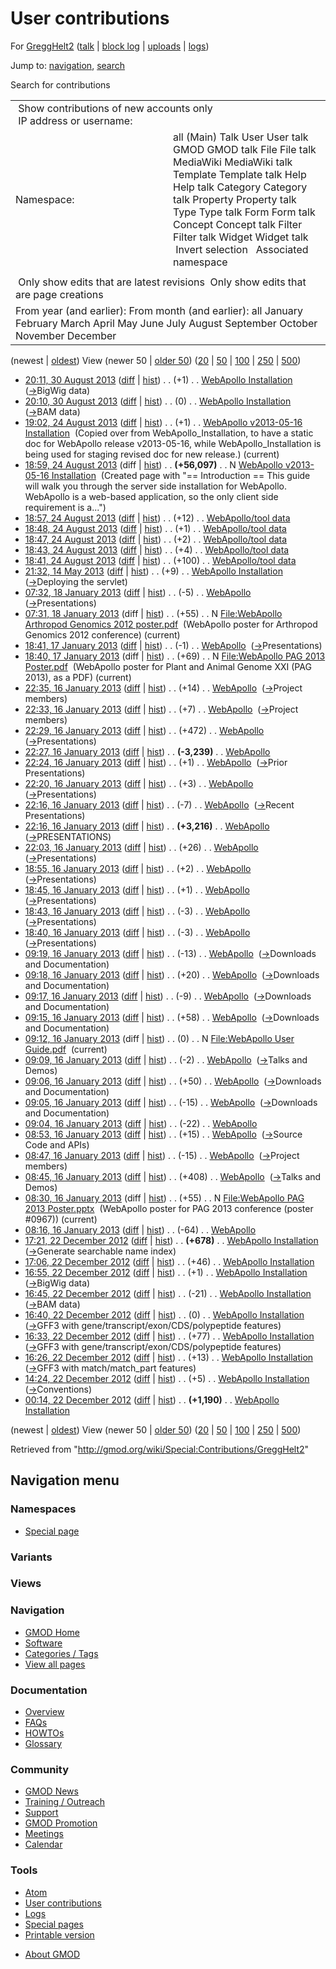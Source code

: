 <div id="mw-page-base" class="noprint">

</div>

<div id="mw-head-base" class="noprint">

</div>

<div id="content" class="mw-body" role="main">

<span id="top"></span>

<div id="mw-js-message" style="display:none;">

</div>



# <span dir="auto">User contributions</span>

<div id="bodyContent">

<div id="contentSub">

For [GreggHelt2](/wiki/User:GreggHelt2 "User:GreggHelt2") (<a
href="/mediawiki/index.php?title=User_talk:GreggHelt2&amp;action=edit&amp;redlink=1"
class="new" title="User talk:GreggHelt2 (page does not exist)">talk</a>
\| [block
log](/mediawiki/index.php?title=Special:Log/block&page=User%3AGreggHelt2 "Special:Log/block")
\|
[uploads](/wiki/Special:ListFiles/GreggHelt2 "Special:ListFiles/GreggHelt2")
\| [logs](/wiki/Special:Log/GreggHelt2 "Special:Log/GreggHelt2"))

</div>

<div id="jump-to-nav" class="mw-jump">

Jump to: [navigation](#mw-navigation), [search](#p-search)

</div>

<div id="mw-content-text">

Search for contributions

<table class="mw-contributions-table">
<colgroup>
<col style="width: 50%" />
<col style="width: 50%" />
</colgroup>
<tbody>
<tr class="odd">
<td colspan="2"> Show contributions of new accounts only<br />
 IP address or username:</td>
</tr>
<tr class="even">
<td class="mw-label">Namespace:</td>
<td>all (Main) Talk User User talk GMOD GMOD talk File File talk
MediaWiki MediaWiki talk Template Template talk Help Help talk Category
Category talk Property Property talk Type Type talk Form Form talk
Concept Concept talk Filter Filter talk Widget Widget talk  
 Invert selection 
 Associated namespace </td>
</tr>
<tr class="odd">
<td colspan="2"></td>
</tr>
<tr class="even">
<td colspan="2"> Only show edits that are latest revisions
 Only show edits that are page creations</td>
</tr>
<tr class="odd">
<td colspan="2">From year (and earlier): From month (and earlier): all
January February March April May June July August September October
November December</td>
</tr>
</tbody>
</table>

(newest \| <a
href="/mediawiki/index.php?title=Special:Contributions/GreggHelt2&amp;dir=prev&amp;target=GreggHelt2"
class="mw-lastlink" rel="last"
title="Special:Contributions/GreggHelt2">oldest</a>) View (newer 50 \|
<a
href="/mediawiki/index.php?title=Special:Contributions/GreggHelt2&amp;offset=20121222001400&amp;target=GreggHelt2"
class="mw-nextlink" rel="next"
title="Special:Contributions/GreggHelt2">older 50</a>) (<a
href="/mediawiki/index.php?title=Special:Contributions/GreggHelt2&amp;offset=&amp;limit=20&amp;target=GreggHelt2"
class="mw-numlink" title="Special:Contributions/GreggHelt2">20</a> \| <a
href="/mediawiki/index.php?title=Special:Contributions/GreggHelt2&amp;offset=&amp;limit=50&amp;target=GreggHelt2"
class="mw-numlink" title="Special:Contributions/GreggHelt2">50</a> \| <a
href="/mediawiki/index.php?title=Special:Contributions/GreggHelt2&amp;offset=&amp;limit=100&amp;target=GreggHelt2"
class="mw-numlink" title="Special:Contributions/GreggHelt2">100</a> \|
<a
href="/mediawiki/index.php?title=Special:Contributions/GreggHelt2&amp;offset=&amp;limit=250&amp;target=GreggHelt2"
class="mw-numlink" title="Special:Contributions/GreggHelt2">250</a> \|
<a
href="/mediawiki/index.php?title=Special:Contributions/GreggHelt2&amp;offset=&amp;limit=500&amp;target=GreggHelt2"
class="mw-numlink" title="Special:Contributions/GreggHelt2">500</a>)

- <a
  href="/mediawiki/index.php?title=WebApollo_Installation&amp;oldid=24450"
  class="mw-changeslist-date" title="WebApollo Installation">20:11, 30
  August 2013</a>
  ([diff](/mediawiki/index.php?title=WebApollo_Installation&diff=prev&oldid=24450 "WebApollo Installation")
  \|
  [hist](/mediawiki/index.php?title=WebApollo_Installation&action=history "WebApollo Installation"))
  <span class="mw-changeslist-separator">. .</span>
  <span class="mw-plusminus-pos" dir="ltr"
  title="65,053 bytes after change">(+1)</span>‎
  <span class="mw-changeslist-separator">. .</span>
  <a href="/wiki/WebApollo_Installation" class="mw-contributions-title"
  title="WebApollo Installation">WebApollo Installation</a> ‎
  <span class="comment">([→](/wiki/WebApollo_Installation#BigWig_data "WebApollo Installation")‎<span dir="auto"><span class="autocomment">BigWig
  data</span></span>)</span>
- <a
  href="/mediawiki/index.php?title=WebApollo_Installation&amp;oldid=24449"
  class="mw-changeslist-date" title="WebApollo Installation">20:10, 30
  August 2013</a>
  ([diff](/mediawiki/index.php?title=WebApollo_Installation&diff=prev&oldid=24449 "WebApollo Installation")
  \|
  [hist](/mediawiki/index.php?title=WebApollo_Installation&action=history "WebApollo Installation"))
  <span class="mw-changeslist-separator">. .</span>
  <span class="mw-plusminus-null" dir="ltr"
  title="65,052 bytes after change">(0)</span>‎
  <span class="mw-changeslist-separator">. .</span>
  <a href="/wiki/WebApollo_Installation" class="mw-contributions-title"
  title="WebApollo Installation">WebApollo Installation</a> ‎
  <span class="comment">([→](/wiki/WebApollo_Installation#BAM_data "WebApollo Installation")‎<span dir="auto"><span class="autocomment">BAM
  data</span></span>)</span>
- <a
  href="/mediawiki/index.php?title=WebApollo_v2013-05-16_Installation&amp;oldid=24426"
  class="mw-changeslist-date"
  title="WebApollo v2013-05-16 Installation">19:02, 24 August 2013</a>
  ([diff](/mediawiki/index.php?title=WebApollo_v2013-05-16_Installation&diff=prev&oldid=24426 "WebApollo v2013-05-16 Installation")
  \|
  [hist](/mediawiki/index.php?title=WebApollo_v2013-05-16_Installation&action=history "WebApollo v2013-05-16 Installation"))
  <span class="mw-changeslist-separator">. .</span>
  <span class="mw-plusminus-pos" dir="ltr"
  title="56,098 bytes after change">(+1)</span>‎
  <span class="mw-changeslist-separator">. .</span>
  <a href="/wiki/WebApollo_v2013-05-16_Installation"
  class="mw-contributions-title"
  title="WebApollo v2013-05-16 Installation">WebApollo v2013-05-16
  Installation</a> ‎ <span class="comment">(Copied over from
  WebApollo_Installation, to have a static doc for WebApollo release
  v2013-05-16, while WebApollo_Installation is being used for staging
  revised doc for new release.)</span>
  <span class="mw-uctop">(current)</span>
- <a
  href="/mediawiki/index.php?title=WebApollo_v2013-05-16_Installation&amp;oldid=24425"
  class="mw-changeslist-date"
  title="WebApollo v2013-05-16 Installation">18:59, 24 August 2013</a>
  (diff \|
  [hist](/mediawiki/index.php?title=WebApollo_v2013-05-16_Installation&action=history "WebApollo v2013-05-16 Installation"))
  <span class="mw-changeslist-separator">. .</span> **(+56,097)**‎
  <span class="mw-changeslist-separator">. .</span> N
  <a href="/wiki/WebApollo_v2013-05-16_Installation"
  class="mw-contributions-title"
  title="WebApollo v2013-05-16 Installation">WebApollo v2013-05-16
  Installation</a> ‎ <span class="comment">(Created page with "==
  Introduction == This guide will walk you through the server side
  installation for WebApollo. WebApollo is a web-based application, so
  the only client side requirement is a...")</span>
- <a href="/mediawiki/index.php?title=WebApollo/tool_data&amp;oldid=24424"
  class="mw-changeslist-date" title="WebApollo/tool data">18:57, 24 August
  2013</a>
  ([diff](/mediawiki/index.php?title=WebApollo/tool_data&diff=prev&oldid=24424 "WebApollo/tool data")
  \|
  [hist](/mediawiki/index.php?title=WebApollo/tool_data&action=history "WebApollo/tool data"))
  <span class="mw-changeslist-separator">. .</span>
  <span class="mw-plusminus-pos" dir="ltr"
  title="4,804 bytes after change">(+12)</span>‎
  <span class="mw-changeslist-separator">. .</span>
  <a href="/wiki/WebApollo/tool_data" class="mw-contributions-title"
  title="WebApollo/tool data">WebApollo/tool data</a> ‎
- <a href="/mediawiki/index.php?title=WebApollo/tool_data&amp;oldid=24423"
  class="mw-changeslist-date" title="WebApollo/tool data">18:48, 24 August
  2013</a>
  ([diff](/mediawiki/index.php?title=WebApollo/tool_data&diff=prev&oldid=24423 "WebApollo/tool data")
  \|
  [hist](/mediawiki/index.php?title=WebApollo/tool_data&action=history "WebApollo/tool data"))
  <span class="mw-changeslist-separator">. .</span>
  <span class="mw-plusminus-pos" dir="ltr"
  title="4,792 bytes after change">(+1)</span>‎
  <span class="mw-changeslist-separator">. .</span>
  <a href="/wiki/WebApollo/tool_data" class="mw-contributions-title"
  title="WebApollo/tool data">WebApollo/tool data</a> ‎
- <a href="/mediawiki/index.php?title=WebApollo/tool_data&amp;oldid=24422"
  class="mw-changeslist-date" title="WebApollo/tool data">18:47, 24 August
  2013</a>
  ([diff](/mediawiki/index.php?title=WebApollo/tool_data&diff=prev&oldid=24422 "WebApollo/tool data")
  \|
  [hist](/mediawiki/index.php?title=WebApollo/tool_data&action=history "WebApollo/tool data"))
  <span class="mw-changeslist-separator">. .</span>
  <span class="mw-plusminus-pos" dir="ltr"
  title="4,791 bytes after change">(+2)</span>‎
  <span class="mw-changeslist-separator">. .</span>
  <a href="/wiki/WebApollo/tool_data" class="mw-contributions-title"
  title="WebApollo/tool data">WebApollo/tool data</a> ‎
- <a href="/mediawiki/index.php?title=WebApollo/tool_data&amp;oldid=24421"
  class="mw-changeslist-date" title="WebApollo/tool data">18:43, 24 August
  2013</a>
  ([diff](/mediawiki/index.php?title=WebApollo/tool_data&diff=prev&oldid=24421 "WebApollo/tool data")
  \|
  [hist](/mediawiki/index.php?title=WebApollo/tool_data&action=history "WebApollo/tool data"))
  <span class="mw-changeslist-separator">. .</span>
  <span class="mw-plusminus-pos" dir="ltr"
  title="4,789 bytes after change">(+4)</span>‎
  <span class="mw-changeslist-separator">. .</span>
  <a href="/wiki/WebApollo/tool_data" class="mw-contributions-title"
  title="WebApollo/tool data">WebApollo/tool data</a> ‎
- <a href="/mediawiki/index.php?title=WebApollo/tool_data&amp;oldid=24420"
  class="mw-changeslist-date" title="WebApollo/tool data">18:41, 24 August
  2013</a>
  ([diff](/mediawiki/index.php?title=WebApollo/tool_data&diff=prev&oldid=24420 "WebApollo/tool data")
  \|
  [hist](/mediawiki/index.php?title=WebApollo/tool_data&action=history "WebApollo/tool data"))
  <span class="mw-changeslist-separator">. .</span>
  <span class="mw-plusminus-pos" dir="ltr"
  title="4,785 bytes after change">(+100)</span>‎
  <span class="mw-changeslist-separator">. .</span>
  <a href="/wiki/WebApollo/tool_data" class="mw-contributions-title"
  title="WebApollo/tool data">WebApollo/tool data</a> ‎
- <a
  href="/mediawiki/index.php?title=WebApollo_Installation&amp;oldid=23568"
  class="mw-changeslist-date" title="WebApollo Installation">21:32, 14 May
  2013</a>
  ([diff](/mediawiki/index.php?title=WebApollo_Installation&diff=prev&oldid=23568 "WebApollo Installation")
  \|
  [hist](/mediawiki/index.php?title=WebApollo_Installation&action=history "WebApollo Installation"))
  <span class="mw-changeslist-separator">. .</span>
  <span class="mw-plusminus-pos" dir="ltr"
  title="54,146 bytes after change">(+9)</span>‎
  <span class="mw-changeslist-separator">. .</span>
  <a href="/wiki/WebApollo_Installation" class="mw-contributions-title"
  title="WebApollo Installation">WebApollo Installation</a> ‎
  <span class="comment">([→](/wiki/WebApollo_Installation#Deploying_the_servlet "WebApollo Installation")‎<span dir="auto"><span class="autocomment">Deploying
  the servlet</span></span>)</span>
- <a href="/mediawiki/index.php?title=WebApollo&amp;oldid=22833"
  class="mw-changeslist-date" title="WebApollo">07:32, 18 January 2013</a>
  ([diff](/mediawiki/index.php?title=WebApollo&diff=prev&oldid=22833 "WebApollo")
  \|
  [hist](/mediawiki/index.php?title=WebApollo&action=history "WebApollo"))
  <span class="mw-changeslist-separator">. .</span>
  <span class="mw-plusminus-neg" dir="ltr"
  title="5,866 bytes after change">(-5)</span>‎
  <span class="mw-changeslist-separator">. .</span>
  <a href="/wiki/WebApollo" class="mw-contributions-title"
  title="WebApollo">WebApollo</a> ‎
  <span class="comment">([→](/wiki/WebApollo#Presentations "WebApollo")‎<span dir="auto"><span class="autocomment">Presentations</span></span>)</span>
- <a
  href="/mediawiki/index.php?title=File:WebApollo_Arthropod_Genomics_2012_poster.pdf&amp;oldid=22832"
  class="mw-changeslist-date"
  title="File:WebApollo Arthropod Genomics 2012 poster.pdf">07:31, 18
  January 2013</a> (diff \|
  [hist](/mediawiki/index.php?title=File:WebApollo_Arthropod_Genomics_2012_poster.pdf&action=history "File:WebApollo Arthropod Genomics 2012 poster.pdf"))
  <span class="mw-changeslist-separator">. .</span>
  <span class="mw-plusminus-pos" dir="ltr"
  title="55 bytes after change">(+55)</span>‎
  <span class="mw-changeslist-separator">. .</span> N
  <a href="/wiki/File:WebApollo_Arthropod_Genomics_2012_poster.pdf"
  class="mw-contributions-title"
  title="File:WebApollo Arthropod Genomics 2012 poster.pdf">File:WebApollo
  Arthropod Genomics 2012 poster.pdf</a> ‎
  <span class="comment">(WebApollo poster for Arthropod Genomics 2012
  conference)</span> <span class="mw-uctop">(current)</span>
- <a href="/mediawiki/index.php?title=WebApollo&amp;oldid=22831"
  class="mw-changeslist-date" title="WebApollo">18:41, 17 January 2013</a>
  ([diff](/mediawiki/index.php?title=WebApollo&diff=prev&oldid=22831 "WebApollo")
  \|
  [hist](/mediawiki/index.php?title=WebApollo&action=history "WebApollo"))
  <span class="mw-changeslist-separator">. .</span>
  <span class="mw-plusminus-neg" dir="ltr"
  title="5,871 bytes after change">(-1)</span>‎
  <span class="mw-changeslist-separator">. .</span>
  <a href="/wiki/WebApollo" class="mw-contributions-title"
  title="WebApollo">WebApollo</a> ‎
  <span class="comment">([→](/wiki/WebApollo#Presentations "WebApollo")‎<span dir="auto"><span class="autocomment">Presentations</span></span>)</span>
- <a
  href="/mediawiki/index.php?title=File:WebApollo_PAG_2013_Poster.pdf&amp;oldid=22830"
  class="mw-changeslist-date"
  title="File:WebApollo PAG 2013 Poster.pdf">18:40, 17 January 2013</a>
  (diff \|
  [hist](/mediawiki/index.php?title=File:WebApollo_PAG_2013_Poster.pdf&action=history "File:WebApollo PAG 2013 Poster.pdf"))
  <span class="mw-changeslist-separator">. .</span>
  <span class="mw-plusminus-pos" dir="ltr"
  title="69 bytes after change">(+69)</span>‎
  <span class="mw-changeslist-separator">. .</span> N
  <a href="/wiki/File:WebApollo_PAG_2013_Poster.pdf"
  class="mw-contributions-title"
  title="File:WebApollo PAG 2013 Poster.pdf">File:WebApollo PAG 2013
  Poster.pdf</a> ‎ <span class="comment">(WebApollo poster for Plant and
  Animal Genome XXI (PAG 2013), as a PDF)</span>
  <span class="mw-uctop">(current)</span>
- <a href="/mediawiki/index.php?title=WebApollo&amp;oldid=22829"
  class="mw-changeslist-date" title="WebApollo">22:35, 16 January 2013</a>
  ([diff](/mediawiki/index.php?title=WebApollo&diff=prev&oldid=22829 "WebApollo")
  \|
  [hist](/mediawiki/index.php?title=WebApollo&action=history "WebApollo"))
  <span class="mw-changeslist-separator">. .</span>
  <span class="mw-plusminus-pos" dir="ltr"
  title="5,872 bytes after change">(+14)</span>‎
  <span class="mw-changeslist-separator">. .</span>
  <a href="/wiki/WebApollo" class="mw-contributions-title"
  title="WebApollo">WebApollo</a> ‎
  <span class="comment">([→](/wiki/WebApollo#Project_members "WebApollo")‎<span dir="auto"><span class="autocomment">Project
  members</span></span>)</span>
- <a href="/mediawiki/index.php?title=WebApollo&amp;oldid=22828"
  class="mw-changeslist-date" title="WebApollo">22:33, 16 January 2013</a>
  ([diff](/mediawiki/index.php?title=WebApollo&diff=prev&oldid=22828 "WebApollo")
  \|
  [hist](/mediawiki/index.php?title=WebApollo&action=history "WebApollo"))
  <span class="mw-changeslist-separator">. .</span>
  <span class="mw-plusminus-pos" dir="ltr"
  title="5,858 bytes after change">(+7)</span>‎
  <span class="mw-changeslist-separator">. .</span>
  <a href="/wiki/WebApollo" class="mw-contributions-title"
  title="WebApollo">WebApollo</a> ‎
  <span class="comment">([→](/wiki/WebApollo#Project_members "WebApollo")‎<span dir="auto"><span class="autocomment">Project
  members</span></span>)</span>
- <a href="/mediawiki/index.php?title=WebApollo&amp;oldid=22827"
  class="mw-changeslist-date" title="WebApollo">22:29, 16 January 2013</a>
  ([diff](/mediawiki/index.php?title=WebApollo&diff=prev&oldid=22827 "WebApollo")
  \|
  [hist](/mediawiki/index.php?title=WebApollo&action=history "WebApollo"))
  <span class="mw-changeslist-separator">. .</span>
  <span class="mw-plusminus-pos" dir="ltr"
  title="5,851 bytes after change">(+472)</span>‎
  <span class="mw-changeslist-separator">. .</span>
  <a href="/wiki/WebApollo" class="mw-contributions-title"
  title="WebApollo">WebApollo</a> ‎
  <span class="comment">([→](/wiki/WebApollo#Presentations "WebApollo")‎<span dir="auto"><span class="autocomment">Presentations</span></span>)</span>
- <a href="/mediawiki/index.php?title=WebApollo&amp;oldid=22826"
  class="mw-changeslist-date" title="WebApollo">22:27, 16 January 2013</a>
  ([diff](/mediawiki/index.php?title=WebApollo&diff=prev&oldid=22826 "WebApollo")
  \|
  [hist](/mediawiki/index.php?title=WebApollo&action=history "WebApollo"))
  <span class="mw-changeslist-separator">. .</span> **(-3,239)**‎
  <span class="mw-changeslist-separator">. .</span>
  <a href="/wiki/WebApollo" class="mw-contributions-title"
  title="WebApollo">WebApollo</a> ‎
- <a href="/mediawiki/index.php?title=WebApollo&amp;oldid=22825"
  class="mw-changeslist-date" title="WebApollo">22:24, 16 January 2013</a>
  ([diff](/mediawiki/index.php?title=WebApollo&diff=prev&oldid=22825 "WebApollo")
  \|
  [hist](/mediawiki/index.php?title=WebApollo&action=history "WebApollo"))
  <span class="mw-changeslist-separator">. .</span>
  <span class="mw-plusminus-pos" dir="ltr"
  title="8,618 bytes after change">(+1)</span>‎
  <span class="mw-changeslist-separator">. .</span>
  <a href="/wiki/WebApollo" class="mw-contributions-title"
  title="WebApollo">WebApollo</a> ‎
  <span class="comment">([→](/wiki/WebApollo#Prior_Presentations "WebApollo")‎<span dir="auto"><span class="autocomment">Prior
  Presentations</span></span>)</span>
- <a href="/mediawiki/index.php?title=WebApollo&amp;oldid=22824"
  class="mw-changeslist-date" title="WebApollo">22:20, 16 January 2013</a>
  ([diff](/mediawiki/index.php?title=WebApollo&diff=prev&oldid=22824 "WebApollo")
  \|
  [hist](/mediawiki/index.php?title=WebApollo&action=history "WebApollo"))
  <span class="mw-changeslist-separator">. .</span>
  <span class="mw-plusminus-pos" dir="ltr"
  title="8,617 bytes after change">(+3)</span>‎
  <span class="mw-changeslist-separator">. .</span>
  <a href="/wiki/WebApollo" class="mw-contributions-title"
  title="WebApollo">WebApollo</a> ‎
  <span class="comment">([→](/wiki/WebApollo#Presentations "WebApollo")‎<span dir="auto"><span class="autocomment">Presentations</span></span>)</span>
- <a href="/mediawiki/index.php?title=WebApollo&amp;oldid=22823"
  class="mw-changeslist-date" title="WebApollo">22:16, 16 January 2013</a>
  ([diff](/mediawiki/index.php?title=WebApollo&diff=prev&oldid=22823 "WebApollo")
  \|
  [hist](/mediawiki/index.php?title=WebApollo&action=history "WebApollo"))
  <span class="mw-changeslist-separator">. .</span>
  <span class="mw-plusminus-neg" dir="ltr"
  title="8,614 bytes after change">(-7)</span>‎
  <span class="mw-changeslist-separator">. .</span>
  <a href="/wiki/WebApollo" class="mw-contributions-title"
  title="WebApollo">WebApollo</a> ‎
  <span class="comment">([→](/wiki/WebApollo#Recent_Presentations "WebApollo")‎<span dir="auto"><span class="autocomment">Recent
  Presentations</span></span>)</span>
- <a href="/mediawiki/index.php?title=WebApollo&amp;oldid=22822"
  class="mw-changeslist-date" title="WebApollo">22:16, 16 January 2013</a>
  ([diff](/mediawiki/index.php?title=WebApollo&diff=prev&oldid=22822 "WebApollo")
  \|
  [hist](/mediawiki/index.php?title=WebApollo&action=history "WebApollo"))
  <span class="mw-changeslist-separator">. .</span> **(+3,216)**‎
  <span class="mw-changeslist-separator">. .</span>
  <a href="/wiki/WebApollo" class="mw-contributions-title"
  title="WebApollo">WebApollo</a> ‎
  <span class="comment">([→](/wiki/WebApollo#PRESENTATIONS "WebApollo")‎<span dir="auto"><span class="autocomment">PRESENTATIONS</span></span>)</span>
- <a href="/mediawiki/index.php?title=WebApollo&amp;oldid=22821"
  class="mw-changeslist-date" title="WebApollo">22:03, 16 January 2013</a>
  ([diff](/mediawiki/index.php?title=WebApollo&diff=prev&oldid=22821 "WebApollo")
  \|
  [hist](/mediawiki/index.php?title=WebApollo&action=history "WebApollo"))
  <span class="mw-changeslist-separator">. .</span>
  <span class="mw-plusminus-pos" dir="ltr"
  title="5,405 bytes after change">(+26)</span>‎
  <span class="mw-changeslist-separator">. .</span>
  <a href="/wiki/WebApollo" class="mw-contributions-title"
  title="WebApollo">WebApollo</a> ‎
  <span class="comment">([→](/wiki/WebApollo#Presentations "WebApollo")‎<span dir="auto"><span class="autocomment">Presentations</span></span>)</span>
- <a href="/mediawiki/index.php?title=WebApollo&amp;oldid=22819"
  class="mw-changeslist-date" title="WebApollo">18:55, 16 January 2013</a>
  ([diff](/mediawiki/index.php?title=WebApollo&diff=prev&oldid=22819 "WebApollo")
  \|
  [hist](/mediawiki/index.php?title=WebApollo&action=history "WebApollo"))
  <span class="mw-changeslist-separator">. .</span>
  <span class="mw-plusminus-pos" dir="ltr"
  title="5,379 bytes after change">(+2)</span>‎
  <span class="mw-changeslist-separator">. .</span>
  <a href="/wiki/WebApollo" class="mw-contributions-title"
  title="WebApollo">WebApollo</a> ‎
  <span class="comment">([→](/wiki/WebApollo#Presentations "WebApollo")‎<span dir="auto"><span class="autocomment">Presentations</span></span>)</span>
- <a href="/mediawiki/index.php?title=WebApollo&amp;oldid=22818"
  class="mw-changeslist-date" title="WebApollo">18:45, 16 January 2013</a>
  ([diff](/mediawiki/index.php?title=WebApollo&diff=prev&oldid=22818 "WebApollo")
  \|
  [hist](/mediawiki/index.php?title=WebApollo&action=history "WebApollo"))
  <span class="mw-changeslist-separator">. .</span>
  <span class="mw-plusminus-pos" dir="ltr"
  title="5,377 bytes after change">(+1)</span>‎
  <span class="mw-changeslist-separator">. .</span>
  <a href="/wiki/WebApollo" class="mw-contributions-title"
  title="WebApollo">WebApollo</a> ‎
  <span class="comment">([→](/wiki/WebApollo#Presentations "WebApollo")‎<span dir="auto"><span class="autocomment">Presentations</span></span>)</span>
- <a href="/mediawiki/index.php?title=WebApollo&amp;oldid=22817"
  class="mw-changeslist-date" title="WebApollo">18:43, 16 January 2013</a>
  ([diff](/mediawiki/index.php?title=WebApollo&diff=prev&oldid=22817 "WebApollo")
  \|
  [hist](/mediawiki/index.php?title=WebApollo&action=history "WebApollo"))
  <span class="mw-changeslist-separator">. .</span>
  <span class="mw-plusminus-neg" dir="ltr"
  title="5,376 bytes after change">(-3)</span>‎
  <span class="mw-changeslist-separator">. .</span>
  <a href="/wiki/WebApollo" class="mw-contributions-title"
  title="WebApollo">WebApollo</a> ‎
  <span class="comment">([→](/wiki/WebApollo#Presentations "WebApollo")‎<span dir="auto"><span class="autocomment">Presentations</span></span>)</span>
- <a href="/mediawiki/index.php?title=WebApollo&amp;oldid=22816"
  class="mw-changeslist-date" title="WebApollo">18:40, 16 January 2013</a>
  ([diff](/mediawiki/index.php?title=WebApollo&diff=prev&oldid=22816 "WebApollo")
  \|
  [hist](/mediawiki/index.php?title=WebApollo&action=history "WebApollo"))
  <span class="mw-changeslist-separator">. .</span>
  <span class="mw-plusminus-neg" dir="ltr"
  title="5,379 bytes after change">(-3)</span>‎
  <span class="mw-changeslist-separator">. .</span>
  <a href="/wiki/WebApollo" class="mw-contributions-title"
  title="WebApollo">WebApollo</a> ‎
  <span class="comment">([→](/wiki/WebApollo#Presentations "WebApollo")‎<span dir="auto"><span class="autocomment">Presentations</span></span>)</span>
- <a href="/mediawiki/index.php?title=WebApollo&amp;oldid=22809"
  class="mw-changeslist-date" title="WebApollo">09:19, 16 January 2013</a>
  ([diff](/mediawiki/index.php?title=WebApollo&diff=prev&oldid=22809 "WebApollo")
  \|
  [hist](/mediawiki/index.php?title=WebApollo&action=history "WebApollo"))
  <span class="mw-changeslist-separator">. .</span>
  <span class="mw-plusminus-neg" dir="ltr"
  title="5,382 bytes after change">(-13)</span>‎
  <span class="mw-changeslist-separator">. .</span>
  <a href="/wiki/WebApollo" class="mw-contributions-title"
  title="WebApollo">WebApollo</a> ‎
  <span class="comment">([→](/wiki/WebApollo#Downloads_and_Documentation "WebApollo")‎<span dir="auto"><span class="autocomment">Downloads
  and Documentation</span></span>)</span>
- <a href="/mediawiki/index.php?title=WebApollo&amp;oldid=22808"
  class="mw-changeslist-date" title="WebApollo">09:18, 16 January 2013</a>
  ([diff](/mediawiki/index.php?title=WebApollo&diff=prev&oldid=22808 "WebApollo")
  \|
  [hist](/mediawiki/index.php?title=WebApollo&action=history "WebApollo"))
  <span class="mw-changeslist-separator">. .</span>
  <span class="mw-plusminus-pos" dir="ltr"
  title="5,395 bytes after change">(+20)</span>‎
  <span class="mw-changeslist-separator">. .</span>
  <a href="/wiki/WebApollo" class="mw-contributions-title"
  title="WebApollo">WebApollo</a> ‎
  <span class="comment">([→](/wiki/WebApollo#Downloads_and_Documentation "WebApollo")‎<span dir="auto"><span class="autocomment">Downloads
  and Documentation</span></span>)</span>
- <a href="/mediawiki/index.php?title=WebApollo&amp;oldid=22807"
  class="mw-changeslist-date" title="WebApollo">09:17, 16 January 2013</a>
  ([diff](/mediawiki/index.php?title=WebApollo&diff=prev&oldid=22807 "WebApollo")
  \|
  [hist](/mediawiki/index.php?title=WebApollo&action=history "WebApollo"))
  <span class="mw-changeslist-separator">. .</span>
  <span class="mw-plusminus-neg" dir="ltr"
  title="5,375 bytes after change">(-9)</span>‎
  <span class="mw-changeslist-separator">. .</span>
  <a href="/wiki/WebApollo" class="mw-contributions-title"
  title="WebApollo">WebApollo</a> ‎
  <span class="comment">([→](/wiki/WebApollo#Downloads_and_Documentation "WebApollo")‎<span dir="auto"><span class="autocomment">Downloads
  and Documentation</span></span>)</span>
- <a href="/mediawiki/index.php?title=WebApollo&amp;oldid=22806"
  class="mw-changeslist-date" title="WebApollo">09:15, 16 January 2013</a>
  ([diff](/mediawiki/index.php?title=WebApollo&diff=prev&oldid=22806 "WebApollo")
  \|
  [hist](/mediawiki/index.php?title=WebApollo&action=history "WebApollo"))
  <span class="mw-changeslist-separator">. .</span>
  <span class="mw-plusminus-pos" dir="ltr"
  title="5,384 bytes after change">(+58)</span>‎
  <span class="mw-changeslist-separator">. .</span>
  <a href="/wiki/WebApollo" class="mw-contributions-title"
  title="WebApollo">WebApollo</a> ‎
  <span class="comment">([→](/wiki/WebApollo#Downloads_and_Documentation "WebApollo")‎<span dir="auto"><span class="autocomment">Downloads
  and Documentation</span></span>)</span>
- <a
  href="/mediawiki/index.php?title=File:WebApollo_User_Guide.pdf&amp;oldid=22805"
  class="mw-changeslist-date" title="File:WebApollo User Guide.pdf">09:12,
  16 January 2013</a> (diff \|
  [hist](/mediawiki/index.php?title=File:WebApollo_User_Guide.pdf&action=history "File:WebApollo User Guide.pdf"))
  <span class="mw-changeslist-separator">. .</span>
  <span class="mw-plusminus-null" dir="ltr"
  title="0 bytes after change">(0)</span>‎
  <span class="mw-changeslist-separator">. .</span> N
  <a href="/wiki/File:WebApollo_User_Guide.pdf"
  class="mw-contributions-title"
  title="File:WebApollo User Guide.pdf">File:WebApollo User Guide.pdf</a>
  ‎ <span class="mw-uctop">(current)</span>
- <a href="/mediawiki/index.php?title=WebApollo&amp;oldid=22804"
  class="mw-changeslist-date" title="WebApollo">09:09, 16 January 2013</a>
  ([diff](/mediawiki/index.php?title=WebApollo&diff=prev&oldid=22804 "WebApollo")
  \|
  [hist](/mediawiki/index.php?title=WebApollo&action=history "WebApollo"))
  <span class="mw-changeslist-separator">. .</span>
  <span class="mw-plusminus-neg" dir="ltr"
  title="5,326 bytes after change">(-2)</span>‎
  <span class="mw-changeslist-separator">. .</span>
  <a href="/wiki/WebApollo" class="mw-contributions-title"
  title="WebApollo">WebApollo</a> ‎
  <span class="comment">([→](/wiki/WebApollo#Talks_and_Demos "WebApollo")‎<span dir="auto"><span class="autocomment">Talks
  and Demos</span></span>)</span>
- <a href="/mediawiki/index.php?title=WebApollo&amp;oldid=22803"
  class="mw-changeslist-date" title="WebApollo">09:06, 16 January 2013</a>
  ([diff](/mediawiki/index.php?title=WebApollo&diff=prev&oldid=22803 "WebApollo")
  \|
  [hist](/mediawiki/index.php?title=WebApollo&action=history "WebApollo"))
  <span class="mw-changeslist-separator">. .</span>
  <span class="mw-plusminus-pos" dir="ltr"
  title="5,328 bytes after change">(+50)</span>‎
  <span class="mw-changeslist-separator">. .</span>
  <a href="/wiki/WebApollo" class="mw-contributions-title"
  title="WebApollo">WebApollo</a> ‎
  <span class="comment">([→](/wiki/WebApollo#Downloads_and_Documentation "WebApollo")‎<span dir="auto"><span class="autocomment">Downloads
  and Documentation</span></span>)</span>
- <a href="/mediawiki/index.php?title=WebApollo&amp;oldid=22802"
  class="mw-changeslist-date" title="WebApollo">09:05, 16 January 2013</a>
  ([diff](/mediawiki/index.php?title=WebApollo&diff=prev&oldid=22802 "WebApollo")
  \|
  [hist](/mediawiki/index.php?title=WebApollo&action=history "WebApollo"))
  <span class="mw-changeslist-separator">. .</span>
  <span class="mw-plusminus-neg" dir="ltr"
  title="5,278 bytes after change">(-15)</span>‎
  <span class="mw-changeslist-separator">. .</span>
  <a href="/wiki/WebApollo" class="mw-contributions-title"
  title="WebApollo">WebApollo</a> ‎
  <span class="comment">([→](/wiki/WebApollo#Downloads_and_Documentation "WebApollo")‎<span dir="auto"><span class="autocomment">Downloads
  and Documentation</span></span>)</span>
- <a href="/mediawiki/index.php?title=WebApollo&amp;oldid=22801"
  class="mw-changeslist-date" title="WebApollo">09:04, 16 January 2013</a>
  ([diff](/mediawiki/index.php?title=WebApollo&diff=prev&oldid=22801 "WebApollo")
  \|
  [hist](/mediawiki/index.php?title=WebApollo&action=history "WebApollo"))
  <span class="mw-changeslist-separator">. .</span>
  <span class="mw-plusminus-neg" dir="ltr"
  title="5,293 bytes after change">(-22)</span>‎
  <span class="mw-changeslist-separator">. .</span>
  <a href="/wiki/WebApollo" class="mw-contributions-title"
  title="WebApollo">WebApollo</a> ‎
- <a href="/mediawiki/index.php?title=WebApollo&amp;oldid=22800"
  class="mw-changeslist-date" title="WebApollo">08:53, 16 January 2013</a>
  ([diff](/mediawiki/index.php?title=WebApollo&diff=prev&oldid=22800 "WebApollo")
  \|
  [hist](/mediawiki/index.php?title=WebApollo&action=history "WebApollo"))
  <span class="mw-changeslist-separator">. .</span>
  <span class="mw-plusminus-pos" dir="ltr"
  title="5,315 bytes after change">(+15)</span>‎
  <span class="mw-changeslist-separator">. .</span>
  <a href="/wiki/WebApollo" class="mw-contributions-title"
  title="WebApollo">WebApollo</a> ‎
  <span class="comment">([→](/wiki/WebApollo#Source_Code_and_APIs "WebApollo")‎<span dir="auto"><span class="autocomment">Source
  Code and APIs</span></span>)</span>
- <a href="/mediawiki/index.php?title=WebApollo&amp;oldid=22799"
  class="mw-changeslist-date" title="WebApollo">08:47, 16 January 2013</a>
  ([diff](/mediawiki/index.php?title=WebApollo&diff=prev&oldid=22799 "WebApollo")
  \|
  [hist](/mediawiki/index.php?title=WebApollo&action=history "WebApollo"))
  <span class="mw-changeslist-separator">. .</span>
  <span class="mw-plusminus-neg" dir="ltr"
  title="5,300 bytes after change">(-15)</span>‎
  <span class="mw-changeslist-separator">. .</span>
  <a href="/wiki/WebApollo" class="mw-contributions-title"
  title="WebApollo">WebApollo</a> ‎
  <span class="comment">([→](/wiki/WebApollo#Project_members "WebApollo")‎<span dir="auto"><span class="autocomment">Project
  members</span></span>)</span>
- <a href="/mediawiki/index.php?title=WebApollo&amp;oldid=22798"
  class="mw-changeslist-date" title="WebApollo">08:45, 16 January 2013</a>
  ([diff](/mediawiki/index.php?title=WebApollo&diff=prev&oldid=22798 "WebApollo")
  \|
  [hist](/mediawiki/index.php?title=WebApollo&action=history "WebApollo"))
  <span class="mw-changeslist-separator">. .</span>
  <span class="mw-plusminus-pos" dir="ltr"
  title="5,315 bytes after change">(+408)</span>‎
  <span class="mw-changeslist-separator">. .</span>
  <a href="/wiki/WebApollo" class="mw-contributions-title"
  title="WebApollo">WebApollo</a> ‎
  <span class="comment">([→](/wiki/WebApollo#Talks_and_Demos "WebApollo")‎<span dir="auto"><span class="autocomment">Talks
  and Demos</span></span>)</span>
- <a
  href="/mediawiki/index.php?title=File:WebApollo_PAG_2013_Poster.pptx&amp;oldid=22797"
  class="mw-changeslist-date"
  title="File:WebApollo PAG 2013 Poster.pptx">08:30, 16 January 2013</a>
  (diff \|
  [hist](/mediawiki/index.php?title=File:WebApollo_PAG_2013_Poster.pptx&action=history "File:WebApollo PAG 2013 Poster.pptx"))
  <span class="mw-changeslist-separator">. .</span>
  <span class="mw-plusminus-pos" dir="ltr"
  title="55 bytes after change">(+55)</span>‎
  <span class="mw-changeslist-separator">. .</span> N
  <a href="/wiki/File:WebApollo_PAG_2013_Poster.pptx"
  class="mw-contributions-title"
  title="File:WebApollo PAG 2013 Poster.pptx">File:WebApollo PAG 2013
  Poster.pptx</a> ‎ <span class="comment">(WebApollo poster for PAG 2013
  conference (poster \#0967))</span>
  <span class="mw-uctop">(current)</span>
- <a href="/mediawiki/index.php?title=WebApollo&amp;oldid=22796"
  class="mw-changeslist-date" title="WebApollo">08:16, 16 January 2013</a>
  ([diff](/mediawiki/index.php?title=WebApollo&diff=prev&oldid=22796 "WebApollo")
  \|
  [hist](/mediawiki/index.php?title=WebApollo&action=history "WebApollo"))
  <span class="mw-changeslist-separator">. .</span>
  <span class="mw-plusminus-neg" dir="ltr"
  title="4,907 bytes after change">(-64)</span>‎
  <span class="mw-changeslist-separator">. .</span>
  <a href="/wiki/WebApollo" class="mw-contributions-title"
  title="WebApollo">WebApollo</a> ‎
- <a
  href="/mediawiki/index.php?title=WebApollo_Installation&amp;oldid=22693"
  class="mw-changeslist-date" title="WebApollo Installation">17:21, 22
  December 2012</a>
  ([diff](/mediawiki/index.php?title=WebApollo_Installation&diff=prev&oldid=22693 "WebApollo Installation")
  \|
  [hist](/mediawiki/index.php?title=WebApollo_Installation&action=history "WebApollo Installation"))
  <span class="mw-changeslist-separator">. .</span> **(+678)**‎
  <span class="mw-changeslist-separator">. .</span>
  <a href="/wiki/WebApollo_Installation" class="mw-contributions-title"
  title="WebApollo Installation">WebApollo Installation</a> ‎
  <span class="comment">([→](/wiki/WebApollo_Installation#Generate_searchable_name_index "WebApollo Installation")‎<span dir="auto"><span class="autocomment">Generate
  searchable name index</span></span>)</span>
- <a
  href="/mediawiki/index.php?title=WebApollo_Installation&amp;oldid=22692"
  class="mw-changeslist-date" title="WebApollo Installation">17:06, 22
  December 2012</a>
  ([diff](/mediawiki/index.php?title=WebApollo_Installation&diff=prev&oldid=22692 "WebApollo Installation")
  \|
  [hist](/mediawiki/index.php?title=WebApollo_Installation&action=history "WebApollo Installation"))
  <span class="mw-changeslist-separator">. .</span>
  <span class="mw-plusminus-pos" dir="ltr"
  title="50,241 bytes after change">(+46)</span>‎
  <span class="mw-changeslist-separator">. .</span>
  <a href="/wiki/WebApollo_Installation" class="mw-contributions-title"
  title="WebApollo Installation">WebApollo Installation</a> ‎
- <a
  href="/mediawiki/index.php?title=WebApollo_Installation&amp;oldid=22691"
  class="mw-changeslist-date" title="WebApollo Installation">16:55, 22
  December 2012</a>
  ([diff](/mediawiki/index.php?title=WebApollo_Installation&diff=prev&oldid=22691 "WebApollo Installation")
  \|
  [hist](/mediawiki/index.php?title=WebApollo_Installation&action=history "WebApollo Installation"))
  <span class="mw-changeslist-separator">. .</span>
  <span class="mw-plusminus-pos" dir="ltr"
  title="50,195 bytes after change">(+1)</span>‎
  <span class="mw-changeslist-separator">. .</span>
  <a href="/wiki/WebApollo_Installation" class="mw-contributions-title"
  title="WebApollo Installation">WebApollo Installation</a> ‎
  <span class="comment">([→](/wiki/WebApollo_Installation#BigWig_data "WebApollo Installation")‎<span dir="auto"><span class="autocomment">BigWig
  data</span></span>)</span>
- <a
  href="/mediawiki/index.php?title=WebApollo_Installation&amp;oldid=22690"
  class="mw-changeslist-date" title="WebApollo Installation">16:45, 22
  December 2012</a>
  ([diff](/mediawiki/index.php?title=WebApollo_Installation&diff=prev&oldid=22690 "WebApollo Installation")
  \|
  [hist](/mediawiki/index.php?title=WebApollo_Installation&action=history "WebApollo Installation"))
  <span class="mw-changeslist-separator">. .</span>
  <span class="mw-plusminus-neg" dir="ltr"
  title="50,194 bytes after change">(-21)</span>‎
  <span class="mw-changeslist-separator">. .</span>
  <a href="/wiki/WebApollo_Installation" class="mw-contributions-title"
  title="WebApollo Installation">WebApollo Installation</a> ‎
  <span class="comment">([→](/wiki/WebApollo_Installation#BAM_data "WebApollo Installation")‎<span dir="auto"><span class="autocomment">BAM
  data</span></span>)</span>
- <a
  href="/mediawiki/index.php?title=WebApollo_Installation&amp;oldid=22689"
  class="mw-changeslist-date" title="WebApollo Installation">16:40, 22
  December 2012</a>
  ([diff](/mediawiki/index.php?title=WebApollo_Installation&diff=prev&oldid=22689 "WebApollo Installation")
  \|
  [hist](/mediawiki/index.php?title=WebApollo_Installation&action=history "WebApollo Installation"))
  <span class="mw-changeslist-separator">. .</span>
  <span class="mw-plusminus-null" dir="ltr"
  title="50,215 bytes after change">(0)</span>‎
  <span class="mw-changeslist-separator">. .</span>
  <a href="/wiki/WebApollo_Installation" class="mw-contributions-title"
  title="WebApollo Installation">WebApollo Installation</a> ‎
  <span class="comment">([→](/wiki/WebApollo_Installation#GFF3_with_gene.2Ftranscript.2Fexon.2FCDS.2Fpolypeptide_features "WebApollo Installation")‎<span dir="auto"><span class="autocomment">GFF3
  with gene/transcript/exon/CDS/polypeptide
  features</span></span>)</span>
- <a
  href="/mediawiki/index.php?title=WebApollo_Installation&amp;oldid=22688"
  class="mw-changeslist-date" title="WebApollo Installation">16:33, 22
  December 2012</a>
  ([diff](/mediawiki/index.php?title=WebApollo_Installation&diff=prev&oldid=22688 "WebApollo Installation")
  \|
  [hist](/mediawiki/index.php?title=WebApollo_Installation&action=history "WebApollo Installation"))
  <span class="mw-changeslist-separator">. .</span>
  <span class="mw-plusminus-pos" dir="ltr"
  title="50,215 bytes after change">(+77)</span>‎
  <span class="mw-changeslist-separator">. .</span>
  <a href="/wiki/WebApollo_Installation" class="mw-contributions-title"
  title="WebApollo Installation">WebApollo Installation</a> ‎
  <span class="comment">([→](/wiki/WebApollo_Installation#GFF3_with_gene.2Ftranscript.2Fexon.2FCDS.2Fpolypeptide_features "WebApollo Installation")‎<span dir="auto"><span class="autocomment">GFF3
  with gene/transcript/exon/CDS/polypeptide
  features</span></span>)</span>
- <a
  href="/mediawiki/index.php?title=WebApollo_Installation&amp;oldid=22686"
  class="mw-changeslist-date" title="WebApollo Installation">16:26, 22
  December 2012</a>
  ([diff](/mediawiki/index.php?title=WebApollo_Installation&diff=prev&oldid=22686 "WebApollo Installation")
  \|
  [hist](/mediawiki/index.php?title=WebApollo_Installation&action=history "WebApollo Installation"))
  <span class="mw-changeslist-separator">. .</span>
  <span class="mw-plusminus-pos" dir="ltr"
  title="50,519 bytes after change">(+13)</span>‎
  <span class="mw-changeslist-separator">. .</span>
  <a href="/wiki/WebApollo_Installation" class="mw-contributions-title"
  title="WebApollo Installation">WebApollo Installation</a> ‎
  <span class="comment">([→](/wiki/WebApollo_Installation#GFF3_with_match.2Fmatch_part_features "WebApollo Installation")‎<span dir="auto"><span class="autocomment">GFF3
  with match/match_part features</span></span>)</span>
- <a
  href="/mediawiki/index.php?title=WebApollo_Installation&amp;oldid=22685"
  class="mw-changeslist-date" title="WebApollo Installation">14:24, 22
  December 2012</a>
  ([diff](/mediawiki/index.php?title=WebApollo_Installation&diff=prev&oldid=22685 "WebApollo Installation")
  \|
  [hist](/mediawiki/index.php?title=WebApollo_Installation&action=history "WebApollo Installation"))
  <span class="mw-changeslist-separator">. .</span>
  <span class="mw-plusminus-pos" dir="ltr"
  title="50,506 bytes after change">(+5)</span>‎
  <span class="mw-changeslist-separator">. .</span>
  <a href="/wiki/WebApollo_Installation" class="mw-contributions-title"
  title="WebApollo Installation">WebApollo Installation</a> ‎
  <span class="comment">([→](/wiki/WebApollo_Installation#Conventions "WebApollo Installation")‎<span dir="auto"><span class="autocomment">Conventions</span></span>)</span>
- <a
  href="/mediawiki/index.php?title=WebApollo_Installation&amp;oldid=22684"
  class="mw-changeslist-date" title="WebApollo Installation">00:14, 22
  December 2012</a>
  ([diff](/mediawiki/index.php?title=WebApollo_Installation&diff=prev&oldid=22684 "WebApollo Installation")
  \|
  [hist](/mediawiki/index.php?title=WebApollo_Installation&action=history "WebApollo Installation"))
  <span class="mw-changeslist-separator">. .</span> **(+1,190)**‎
  <span class="mw-changeslist-separator">. .</span>
  <a href="/wiki/WebApollo_Installation" class="mw-contributions-title"
  title="WebApollo Installation">WebApollo Installation</a> ‎

(newest \| <a
href="/mediawiki/index.php?title=Special:Contributions/GreggHelt2&amp;dir=prev&amp;target=GreggHelt2"
class="mw-lastlink" rel="last"
title="Special:Contributions/GreggHelt2">oldest</a>) View (newer 50 \|
<a
href="/mediawiki/index.php?title=Special:Contributions/GreggHelt2&amp;offset=20121222001400&amp;target=GreggHelt2"
class="mw-nextlink" rel="next"
title="Special:Contributions/GreggHelt2">older 50</a>) (<a
href="/mediawiki/index.php?title=Special:Contributions/GreggHelt2&amp;offset=&amp;limit=20&amp;target=GreggHelt2"
class="mw-numlink" title="Special:Contributions/GreggHelt2">20</a> \| <a
href="/mediawiki/index.php?title=Special:Contributions/GreggHelt2&amp;offset=&amp;limit=50&amp;target=GreggHelt2"
class="mw-numlink" title="Special:Contributions/GreggHelt2">50</a> \| <a
href="/mediawiki/index.php?title=Special:Contributions/GreggHelt2&amp;offset=&amp;limit=100&amp;target=GreggHelt2"
class="mw-numlink" title="Special:Contributions/GreggHelt2">100</a> \|
<a
href="/mediawiki/index.php?title=Special:Contributions/GreggHelt2&amp;offset=&amp;limit=250&amp;target=GreggHelt2"
class="mw-numlink" title="Special:Contributions/GreggHelt2">250</a> \|
<a
href="/mediawiki/index.php?title=Special:Contributions/GreggHelt2&amp;offset=&amp;limit=500&amp;target=GreggHelt2"
class="mw-numlink" title="Special:Contributions/GreggHelt2">500</a>)

</div>

<div class="printfooter">

Retrieved from "<http://gmod.org/wiki/Special:Contributions/GreggHelt2>"

</div>

<div id="catlinks" class="catlinks catlinks-allhidden">

</div>

<div class="visualClear">

</div>

</div>

</div>

<div id="mw-navigation">

## Navigation menu

<div id="mw-head">



<div id="left-navigation">

<div id="p-namespaces" class="vectorTabs" role="navigation"
aria-labelledby="p-namespaces-label">

### Namespaces

- <span id="ca-nstab-special">[Special
  page](/wiki/Special:Contributions/GreggHelt2 "This is a special page, you cannot edit the page itself")</span>

</div>

<div id="p-variants" class="vectorMenu emptyPortlet" role="navigation"
aria-labelledby="p-variants-label">

### 

### Variants[](#)

<div class="menu">

</div>

</div>

</div>

<div id="right-navigation">

<div id="p-views" class="vectorTabs emptyPortlet" role="navigation"
aria-labelledby="p-views-label">

### Views

</div>



</div>



</div>

</div>

</div>

<div id="mw-panel">

<div id="p-logo" role="banner">

<a href="/wiki/Main_Page"
style="background-image: url(http://gmod.org/images/GMOD-cogs.png);"
title="Visit the main page"></a>

</div>

<div id="p-Navigation" class="portal" role="navigation"
aria-labelledby="p-Navigation-label">

### Navigation

<div class="body">

- <span id="n-GMOD-Home">[GMOD Home](/wiki/Main_Page)</span>
- <span id="n-Software">[Software](/wiki/GMOD_Components)</span>
- <span id="n-Categories-.2F-Tags">[Categories /
  Tags](/wiki/Categories)</span>
- <span id="n-View-all-pages">[View all
  pages](/wiki/Special:AllPages)</span>

</div>

</div>

<div id="p-Documentation" class="portal" role="navigation"
aria-labelledby="p-Documentation-label">

### Documentation

<div class="body">

- <span id="n-Overview">[Overview](/wiki/Overview)</span>
- <span id="n-FAQs">[FAQs](/wiki/Category:FAQ)</span>
- <span id="n-HOWTOs">[HOWTOs](/wiki/Category:HOWTO)</span>
- <span id="n-Glossary">[Glossary](/wiki/Glossary)</span>

</div>

</div>

<div id="p-Community" class="portal" role="navigation"
aria-labelledby="p-Community-label">

### Community

<div class="body">

- <span id="n-GMOD-News">[GMOD News](/wiki/GMOD_News)</span>
- <span id="n-Training-.2F-Outreach">[Training /
  Outreach](/wiki/Training_and_Outreach)</span>
- <span id="n-Support">[Support](/wiki/Support)</span>
- <span id="n-GMOD-Promotion">[GMOD
  Promotion](/wiki/GMOD_Promotion)</span>
- <span id="n-Meetings">[Meetings](/wiki/Meetings)</span>
- <span id="n-Calendar">[Calendar](/wiki/Calendar)</span>

</div>

</div>

<div id="p-tb" class="portal" role="navigation"
aria-labelledby="p-tb-label">

### Tools

<div class="body">

- <span id="feedlinks"><a
  href="http://gmod.org/mediawiki/index.php?title=Special:Contributions/GreggHelt2&amp;feed=atom"
  id="feed-atom" class="feedlink" rel="alternate"
  type="application/atom+xml" title="Atom feed for this page">Atom</a></span>
- <span id="t-contributions">[User
  contributions](/wiki/Special:Contributions/GreggHelt2 "A list of contributions of this user")</span>
- <span id="t-log">[Logs](/wiki/Special:Log/GreggHelt2)</span>
- <span id="t-specialpages"><a href="/wiki/Special:SpecialPages" accesskey="q"
  title="A list of all special pages [q]">Special pages</a></span>
- <span id="t-print"><a
  href="/mediawiki/index.php?title=Special:Contributions/GreggHelt2&amp;printable=yes"
  rel="alternate" accesskey="p"
  title="Printable version of this page [p]">Printable version</a></span>

</div>

</div>

</div>

</div>

<div id="footer" role="contentinfo">

- <span id="footer-places-about">[About
  GMOD](/wiki/GMOD:About "GMOD:About")</span>

<!-- -->






</div>
